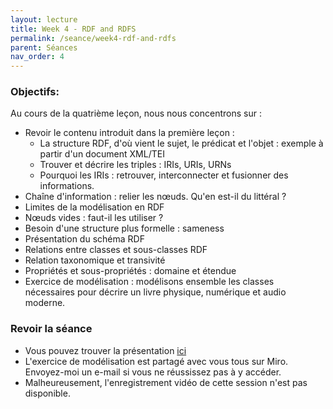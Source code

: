 ```yaml
---
layout: lecture
title: Week 4 - RDF and RDFS
permalink: /seance/week4-rdf-and-rdfs
parent: Séances
nav_order: 4
---
```


### Objectifs:

Au cours de la quatrième leçon, nous nous concentrons sur :

- Revoir le contenu introduit dans la première leçon :
	- La structure RDF, d'où vient le sujet, le prédicat et l'objet : exemple à partir d'un document XML/TEI 
	- Trouver et décrire les triples : IRIs, URIs, URNs
	- Pourquoi les IRIs : retrouver, interconnecter et fusionner des informations.
- Chaîne d'information : relier les nœuds. Qu'en est-il du littéral ?
- Limites de la modélisation en RDF
- Nœuds vides : faut-il les utiliser ?
- Besoin d'une structure plus formelle : sameness 
- Présentation du schéma RDF
- Relations entre classes et sous-classes RDF
- Relation taxonomique et transivité
- Propriétés et sous-propriétés : domaine et étendue
- Exercice de modélisation : modélisons ensemble les classes nécessaires pour décrire un livre physique, numérique et audio moderne. 


### Revoir la séance

- Vous pouvez trouver la présentation [ici](../slides/KR4.pdf) 
- L'exercice de modélisation est partagé avec vous tous sur Miro. Envoyez-moi un e-mail si vous ne réussissez pas à y accéder.
- Malheureusement, l'enregistrement vidéo de cette session n'est pas disponible.
